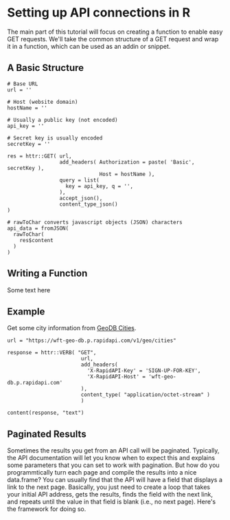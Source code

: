 # Setting up API connections in R

The main part of this tutorial will focus on creating a function to enable easy GET requests.  We'll take the common structure of a GET request and wrap it in a function, which can be used as an addin or snippet.

## A Basic Structure
```
# Base URL
url = ''

# Host (website domain)
hostName = ''

# Usually a public key (not encoded)
api_key = ''

# Secret key is usually encoded
secretKey = ''

res = httr::GET( url,
                 add_headers( Authorization = paste( 'Basic', secretKey ),
                              Host = hostName ),
                 query = list(
                   key = api_key, q = '',
                 ),
                 accept_json(),
                 content_type_json()
)

# rawToChar converts javascript objects (JSON) characters
api_data = fromJSON(
  rawToChar(
    res$content
  )
)
```

## Writing a Function

Some text here

## Example
Get some city information from [GeoDB Cities](https://rapidapi.com/wirefreethought/api/geodb-cities/).
```
url = "https://wft-geo-db.p.rapidapi.com/v1/geo/cities"

response = httr::VERB( "GET", 
                        url, 
                        add_headers(
                          'X-RapidAPI-Key' = 'SIGN-UP-FOR-KEY', 
                          'X-RapidAPI-Host' = 'wft-geo-db.p.rapidapi.com'
                        ), 
                        content_type( "application/octet-stream" )
                        )
                  
content(response, "text")
```

## Paginated Results
Sometimes the results you get from an API call will be paginated.  Typically, the API documentation will let you know when to expect this and explains some parameters that you can set to work with pagination.  But how do you programmtically turn each page and compile the results into a nice data.frame?  You can usually find that the API will have a field that displays a link to the next page.  Basically, you just need to create a loop that takes your initial API address, gets the results, finds the field with the next link, and repeats until the value in that field is blank (i.e., no next page).  Here's the framework for doing so.

```
```
